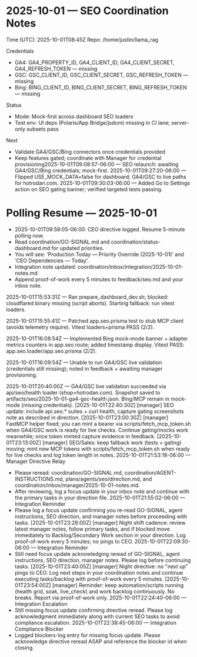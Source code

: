 # 2025-10-01 — SEO Coordination Notes

Time (UTC): 2025-10-01T08:45Z
Repo: /home/justin/llama_rag

Credentials
- GA4: GA4_PROPERTY_ID, GA4_CLIENT_ID, GA4_CLIENT_SECRET, GA4_REFRESH_TOKEN — missing
- GSC: GSC_CLIENT_ID, GSC_CLIENT_SECRET, GSC_REFRESH_TOKEN — missing
- Bing: BING_CLIENT_ID, BING_CLIENT_SECRET, BING_REFRESH_TOKEN — missing

Status
- Mode: Mock-first across dashboard SEO loaders
- Test env: UI deps (Polaris/App Bridge/jsdom) missing in CI lane; server-only subsets pass

Next
- Validate GA4/GSC/Bing connectors once credentials provided
- Keep features gated; coordinate with Manager for credential provisioning2025-10-01T09:08:57-06:00 — SEO relaunch: awaiting GA4/GSC/Bing credentials; mock-first.
2025-10-01T09:27:20-06:00 — Flipped USE_MOCK_DATA=false for dashboard; GA4/GSC to live paths for hotrodan.com.
2025-10-01T09:30:03-06:00 — Added Go to Settings action on SEO gating banner; verified targeted tests passing.
# Polling Resume — 2025-10-01

- 2025-10-01T09:59:05-06:00: CEO directive logged. Resume 5-minute polling now.
- Read coordination/GO-SIGNAL.md and coordination/status-dashboard.md for updated priorities.
- You will see: ‘Production Today — Priority Override (2025-10-01)’ and ‘CEO Dependencies — Today’.
- Integration note updated: coordination/inbox/integration/2025-10-01-notes.md
- Append proof-of-work every 5 minutes to feedback/seo.md and your inbox note.


2025-10-01T15:53:31Z — Ran prepare_dashboard_dev.sh; blocked: cloudflared binary missing (script aborts). Starting fallback: run vitest loaders.

2025-10-01T15:55:41Z — Patched app.seo.prisma test to stub MCP client (avoids telemetry require). Vitest loaders+prisma PASS (2/2).

2025-10-01T16:08:54Z — Implemented Bing mock-mode banner + adapter metrics counters in app.seo route; added timestamp display. Vitest PASS: app.seo.loader/app.seo.prisma (2/2).

2025-10-01T16:09:54Z — Unable to run GA4/GSC live validation (credentials still missing); noted in feedback + awaiting manager provisioning.

2025-10-01T20:40:00Z — GA4/GSC live validation succeeded via api/seo/health loader (shop=hotrodan.com). Snapshot saved to artifacts/seo/2025-10-01-ga4-gsc-health.json. Bing/MCP remain in mock-mode (missing credentials).
[2025-10-01T22:40:30Z] [manager] SEO update: include api.seo.* suites + curl health, capture gating screenshots note as described in direction.
[2025-10-01T23:00:30Z] [manager] FastMCP helper fixed; you can mint a bearer via scripts/fetch_mcp_token.sh when GA4/GSC work is ready for live checks. Continue gating/mocks work meanwhile; once token minted capture evidence in feedback.
[2025-10-01T23:13:00Z] [manager] SEO/Sales: keep fallback work (tests + gating) moving; mint new MCP tokens with scripts/fetch_mcp_token.sh when ready for live checks and log token length in notes.
2025-10-01T21:53:18-06:00 — Manager Directive Relay
- Please reread: coordination/GO-SIGNAL.md, coordination/AGENT-INSTRUCTIONS.md, plans/agents/seo/direction.md, and coordination/inbox/manager/2025-10-01-notes.md.
- After reviewing, log a focus update in your inbox note and continue with the primary tasks in your direction file.
2025-10-01T21:55:02-06:00 — Integration Reminder
- Please log a focus update confirming you re-read GO-SIGNAL, agent instructions, SEO direction, and manager notes before proceeding with tasks.
[2025-10-01T23:28:00Z] [manager] Night shift cadence: review latest manager notes, follow primary tasks, and if blocked move immediately to Backlog/Secondary Work section in your direction. Log proof-of-work every 5 minutes; no pings to CEO.
2025-10-01T22:09:30-06:00 — Integration Reminder
- Still need focus update acknowledging reread of GO-SIGNAL, agent instructions, SEO direction, manager notes. Please log before continuing tasks.
[2025-10-01T23:40:05Z] [manager] Night directive: no "next up" pings to CEO. Log next steps in your coordination notes and continue executing tasks/backlog with proof-of-work every 5 minutes.
[2025-10-01T23:54:00Z] [manager] Reminder: keep automation/scripts running (health grid, soak, live_check) and work backlog continuously. No breaks. Report via proof-of-work only.
2025-10-01T22:24:40-06:00 — Integration Escalation
- Still missing focus update confirming directive reread. Please log acknowledgment immediately along with current SEO tasks to avoid compliance escalation.
2025-10-01T22:38:45-06:00 — Integration Compliance Blocker
- Logged blockers-log entry for missing focus update. Please acknowledge directive reread ASAP and reference the blocker id when closing.
